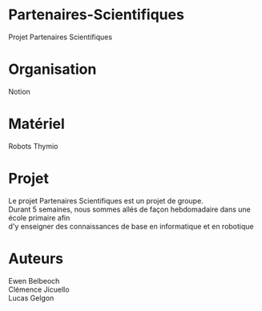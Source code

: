 # Partenaires-Scientifiques
Projet Partenaires Scientifiques

# Organisation
Notion

# Matériel
Robots Thymio

# Projet
Le projet Partenaires Scientifiques est un projet de groupe. <br>
Durant 5 semaines, nous sommes allés de façon hebdomadaire dans une école primaire afin <br>
d'y enseigner des connaissances de base en informatique et en robotique <br>

# Auteurs
Ewen Belbeoch <br>
Clémence Jicuello <br>
Lucas Gelgon <br>
